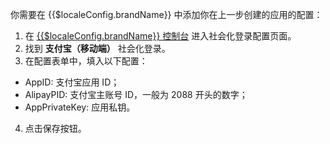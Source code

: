 <IntegrationDetailCard :title="`在 ${$localeConfig.brandName} 填入支付宝应用配置`">

你需要在 {{$localeConfig.brandName}} 中添加你在上一步创建的应用的配置：

1. 在 [{{$localeConfig.brandName}} 控制台](https://console.authing.cn) 进入社会化登录配置页面。
2. 找到 **支付宝（移动端）** 社会化登录。
3. 在配置表单中，填入以下配置：

- AppID: 支付宝应用 ID；
- AlipayPID: 支付宝主账号 ID，一般为 2088 开头的数字；
- AppPrivateKey: 应用私钥。

4. 点击保存按钮。

</IntegrationDetailCard>